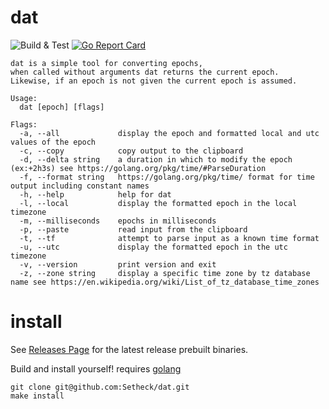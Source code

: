 # dat

![Build & Test](https://github.com/Setheck/dat/workflows/Build%20&%20Test/badge.svg) [![Go Report Card](https://goreportcard.com/badge/github.com/setheck/dat)](https://goreportcard.com/report/github.com/setheck/dat)

```
dat is a simple tool for converting epochs,
when called without arguments dat returns the current epoch.
Likewise, if an epoch is not given the current epoch is assumed.

Usage:
  dat [epoch] [flags]

Flags:
  -a, --all             display the epoch and formatted local and utc values of the epoch
  -c, --copy            copy output to the clipboard
  -d, --delta string    a duration in which to modify the epoch (ex:+2h3s) see https://golang.org/pkg/time/#ParseDuration
  -f, --format string   https://golang.org/pkg/time/ format for time output including constant names
  -h, --help            help for dat
  -l, --local           display the formatted epoch in the local timezone
  -m, --milliseconds    epochs in milliseconds
  -p, --paste           read input from the clipboard
  -t, --tf              attempt to parse input as a known time format
  -u, --utc             display the formatted epoch in the utc timezone
  -v, --version         print version and exit
  -z, --zone string     display a specific time zone by tz database name see https://en.wikipedia.org/wiki/List_of_tz_database_time_zones
```

# install
See [Releases Page](https://github.com/Setheck/dat/releases) for the latest release prebuilt binaries.

Build and install yourself!
requires [golang](https://golang.org/doc/install)
```
git clone git@github.com:Setheck/dat.git
make install
```
 
